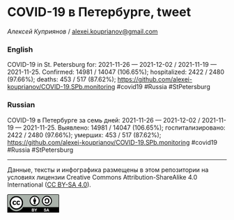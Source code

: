 COVID-19 в Петербурге, tweet
============================

*Алексей Куприянов* /
<a href="mailto:alexei.kouprianov@gmail.com" class="email">alexei.kouprianov@gmail.com</a>

### English

COVID-19 in St. Petersburg for: 2021-11-26 — 2021-12-02 / 2021-11-19 —
2021-11-25. Сonfirmed: 14981 / 14047 (106.65%); hospitalized: 2422 /
2480 (97.66%); deaths: 453 / 517 (87.62%);
<a href="https://github.com/alexei-kouprianov/COVID-19.SPb.monitoring" class="uri">https://github.com/alexei-kouprianov/COVID-19.SPb.monitoring</a>
\#covid19 \#Russia \#StPetersburg

### Russian

COVID-19 в Петербурге за семь дней: 2021-11-26 — 2021-12-02 / 2021-11-19
— 2021-11-25. Выявлено: 14981 / 14047 (106.65%); госпитализировано: 2422
/ 2480 (97.66%); умерших: 453 / 517 (87.62%);
<a href="https://github.com/alexei-kouprianov/COVID-19.SPb.monitoring" class="uri">https://github.com/alexei-kouprianov/COVID-19.SPb.monitoring</a>
\#covid19 \#Russia \#StPetersburg

------------------------------------------------------------------------

Данные, тексты и инфографика размещены в этом репозитории на условиях
лицензии Creative Commons Attribution-ShareAlike 4.0 International ([CC
BY-SA 4.0](https://creativecommons.org/licenses/by-sa/4.0/)).

![](../misc/CC-BY-SA-icon.png "CC-BY-SA")
